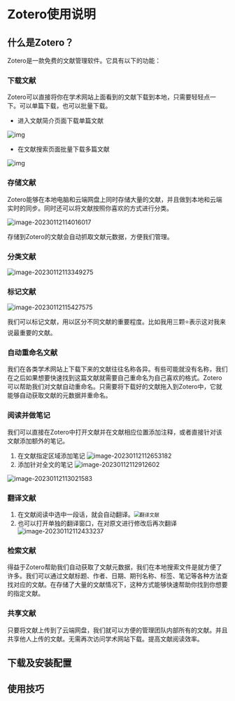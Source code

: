 # Zotero使用说明

## 什么是Zotero？

Zotero是一款免费的文献管理软件。它具有以下的功能：

### 下载文献

Zotero可以直接将你在学术网站上面看到的文献下载到本地，只需要轻轻点一下。可以单篇下载，也可以批量下载。

* 进入文献简介页面下载单篇文献

![img](../../../reading-note/docs/.vuepress/public/v2-ffb53b1ba5b27fff8e5dd3993bd92460_b.jpg)

* 在文献搜索页面批量下载多篇文献

![img](../../../reading-note/docs/.vuepress/public/v2-68f4036b18315d0080c6df89bc3e38d7_b.jpg)

### 存储文献

Zotero能够在本地电脑和云端网盘上同时存储大量的文献，并且做到本地和云端实时的同步。同时还可以将文献按照你喜欢的方式进行分类。

![image-20230112114016017](../../../reading-note/docs/.vuepress/public/image-20230112114016017.png)

存储到Zotero的文献会自动抓取文献元数据，方便我们管理。

### 分类文献

![image-20230112113349275](../../../reading-note/docs/.vuepress/public/image-20230112113349275.png)

### 标记文献

![image-20230112115427575](../../../reading-note/docs/.vuepress/public/image-20230112115427575.png)

我们可以标记文献，用以区分不同文献的重要程度。比如我用三颗⭐表示这对我来说最重要的文献。

### 自动重命名文献

我们在各类学术网站上下载下来的文献往往名称各异。有些可能就没有名称，我们在之后如果想要快速找到这篇文献就需要自己重命名为自己喜欢的格式。Zotero可以帮助我们对文献自动重命名。只需要将下载好的文献拖入到Zotero中，它就能够自动获取文献的元数据并重命名。

### 阅读并做笔记

我们可以直接在Zotero中打开文献并在文献相应位置添加注释，或者直接针对该文献添加额外的笔记。

1. 在文献指定区域添加笔记
![image-20230112112653182](../../../reading-note/docs/.vuepress/public/image-20230112112653182.png)
2. 添加针对全文的笔记
![image-20230112112912602](../../../reading-note/docs/.vuepress/public/image-20230112112912602.png)

![image-20230112113021583](../../../reading-note/docs/.vuepress/public/image-20230112113021583.png)

### 翻译文献

1. 在文献阅读中选中一段话，就会自动翻译。<img src="../../../reading-note/docs/.vuepress/public/image-20230112112126340.png" alt="翻译文献" style="zoom:80%;" />
2. 也可以打开单独的翻译窗口，在对原文进行修改后再次翻译![image-20230112112433237](../../../reading-note/docs/.vuepress/public/image-20230112112433237.png)

### 检索文献

得益于Zotero帮助我们自动获取了文献元数据，我们在本地搜索文件是就方便了许多。我们可以通过文献标题、作者、日期、期刊名称、标签、笔记等各种方法查找对应的文献。在存储了大量的文献情况下，这种方式能够快速帮助你找到你想要的指定文献。

### 共享文献

只要将文献上传到了云端网盘，我们就可以方便的管理团队内部所有的文献。并且共享他人上传的文献。无需再次访问学术网站下载。提高文献阅读效率。

## 下载及安装配置



## 使用技巧

